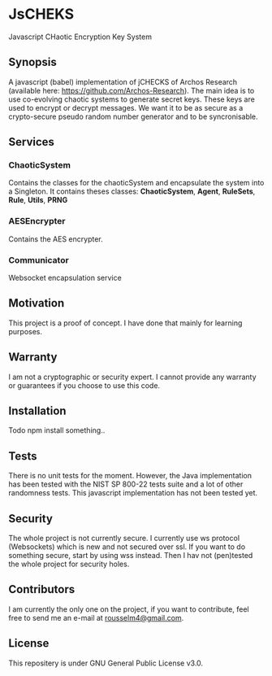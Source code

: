 # JsCHEKS
Javascript CHaotic Encryption Key System

## Synopsis
A javascript (babel) implementation of jCHECKS of Archos Research (available here: https://github.com/Archos-Research). The main idea is to use co-evolving chaotic systems to generate secret keys. These keys are used to encrypt or decrypt messages. We want it to be as secure as a crypto-secure pseudo random number generator and to be syncronisable. 

## Services

### ChaoticSystem
Contains the classes for the chaoticSystem and encapsulate the system into a Singleton. It contains theses classes:
**ChaoticSystem**, **Agent**, **RuleSets**, **Rule**, **Utils**, **PRNG**

### AESEncrypter
Contains the AES encrypter. 

### Communicator
Websocket encapsulation service

## Motivation

This project is a proof of concept. I have done that mainly for learning purposes. 

## Warranty

I am not a cryptographic or security expert. I cannot provide any warranty or guarantees if you choose to use this code.

## Installation

Todo
npm install something..


## Tests

There is no unit tests for the moment. However, the Java implementation has been tested with the NIST SP 800-22 tests suite and a lot of other randomness tests. This javascript implementation has not been tested yet.

## Security

The whole project is not currently secure. I currently use ws protocol (Websockets) which is new and not secured over ssl. If you want to do something secure, start by using wss instead. Then I hav not (pen)tested the whole project for security holes.

## Contributors

I am currently the only one on the project, if you want to contribute, feel free to send me an e-mail at rousselm4@gmail.com.

## License

This repositery is under GNU General Public License v3.0.
